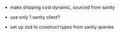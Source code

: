 - make shipping cost dynamic, sourced from sanity

- use only 1 sanity client?

- set up zod to construct types from sanity queries
